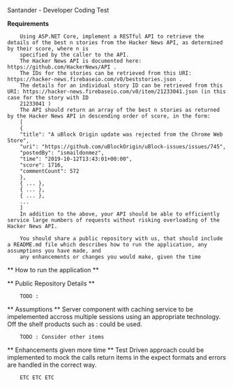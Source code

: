 

Santander - Developer Coding Test


**Requirements** 

		Using ASP.NET Core, implement a RESTful API to retrieve the details of the best n stories from the Hacker News API, as determined by their score, where n is
		specified by the caller to the API.
		The Hacker News API is documented here: https://github.com/HackerNews/API .
		The IDs for the stories can be retrieved from this URI: https://hacker-news.firebaseio.com/v0/beststories.json .
		The details for an individual story ID can be retrieved from this URI: https://hacker-news.firebaseio.com/v0/item/21233041.json (in this case for the story with ID
		21233041 )
		The API should return an array of the best n stories as returned by the Hacker News API in descending order of score, in the form:
		[
		{
		"title": "A uBlock Origin update was rejected from the Chrome Web Store",
		"uri": "https://github.com/uBlockOrigin/uBlock-issues/issues/745",
		"postedBy": "ismaildonmez",
		"time": "2019-10-12T13:43:01+00:00",
		"score": 1716,
		"commentCount": 572
		},
		{ ... },
		{ ... },
		{ ... },
		...
		]
		In addition to the above, your API should be able to efficiently service large numbers of requests without risking overloading of the Hacker News API.

		You should share a public repository with us, that should include a README.md file which describes how to run the application, any assumptions you have made, and
		any enhancements or changes you would make, given the time

** How to run the application ** 
		


** Public Repository Details ** 

		TODO : 

** Assumptions ** 
		Server component with caching service to be impelemented accross multiple sessions using an appropriate technology. Off the shelf products such as : could be used. 

		TODO : Consider other items

** Enhancements given more time ** 
		Test Driven approach could be implemented to mock the calls return items in the expect formats and errors are handled in the correct way. 

		ETC ETC ETC 

